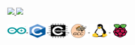 <div style="display: inline_block"><br>  
  <a href="https://github.com/silenceshhh">
  <img height="178em" src="https://github-readme-stats.vercel.app/api?username=silenceshhh&show_icons=true&theme=dark&include_all_commits=true&count_private=true&hide_rank=true&disable_animations=true&hide_title=true"/>
  <img height="178em" src="https://github-readme-stats.vercel.app/api/top-langs/?username=silenceshhh&layout=compact&langs_count=7&theme=dark&disable_animations=true&card_width=163"/>
</div>
  
<div style="display: inline_block"><br>
  <img align="center" alt="arduino" height="32" width="43" src="https://raw.githubusercontent.com/devicons/devicon/master/icons/arduino/arduino-original.svg">
  <img align="center" alt="c" height="32" width="43" src="https://raw.githubusercontent.com/devicons/devicon/master/icons/c/c-original.svg">
  <img align="center" alt="embeddedc" height="33" width="43" src="https://raw.githubusercontent.com/devicons/devicon/master/icons/embeddedc/embeddedc-original-wordmark.svg">
  <img align="center" alt="gcc" height="32" width="43" src="https://raw.githubusercontent.com/devicons/devicon/master/icons/gcc/gcc-original.svg">
  <img align="center" alt="linux" height="32" width="43" src="https://raw.githubusercontent.com/devicons/devicon/master/icons/linux/linux-original.svg">
  <img align="center" alt="raspberrypi" height="33" width="43" src="https://raw.githubusercontent.com/devicons/devicon/master/icons/raspberrypi/raspberrypi-original.svg">
  </div>

